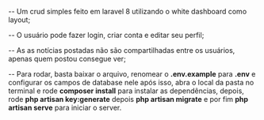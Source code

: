 -- Um crud simples feito em laravel 8 utilizando o white dashboard como layout;

-- O usuário pode fazer login, criar conta e editar seu perfil;

-- As as notícias postadas não são compartilhadas entre os usuários, apenas quem postou consegue ver;

-- Para rodar, basta baixar o arquivo, renomear o <strong>.env.example</strong> para <strong>.env</strong> e configurar os campos de database nele
    após isso, abra o local da pasta no terminal e rode <strong>composer install</strong> para instalar as dependências, depois,
    rode <strong>php artisan key:generate</strong> depois <strong>php artisan migrate</strong> e por fim <strong>php artisan serve</strong> para iniciar o server.
